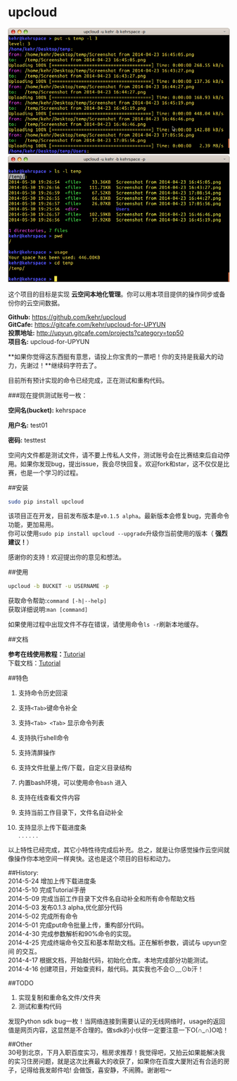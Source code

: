 # upcloud

![upload](./img/upload.png)
![upload](./img/ls.png)


这个项目的目标是实现 **云空间本地化管理**。你可以用本项目提供的操作同步或备份你的云空间数据。


**Github:**  https://github.com/kehr/upcloud  
**GitCafe:** https://gitcafe.com/kehr/upcloud-for-UPYUN   
**投票地址:** http://upyun.gitcafe.com/projects?category=top50      
**项目名:** upcloud-for-UPYUN   


   
**如果你觉得这东西挺有意思，请投上你宝贵的一票吧！你的支持是我最大的动力，先谢过！**继续码字符去了。


目前所有预计实现的命令已经完成，正在测试和重构代码。 


###现在提供测试账号一枚：

**空间名(bucket):**  kehrspace   

**用户名:** test01   

**密码:** testtest

空间内文件都是测试文件，请不要上传私人文件，测试账号会在比赛结束后自动停用。如果你发现bug，提出issue，我会尽快回复。欢迎fork和star，这不仅仅是比赛，也是一个学习的过程。


##安装  

```bash
sudo pip install upcloud
```
该项目正在开发，目前发布版本是`v0.1.5 alpha`。最新版本会修复bug，完善命令功能，更加易用。  
你可以使用`sudo pip install upcloud --upgrade`升级你当前使用的版本（ **强烈建议！**）  

感谢你的支持！欢迎提出你的意见和想法。

##使用 

```bash
upcloud -b BUCKET -u USERNAME -p
```
获取命令帮助:`command [-h|--help]`  
获取详细说明:`man [command]`

如果使用过程中出现文件不存在错误，请使用命令`ls -r`刷新本地缓存。   

##文档   

**参考在线使用教程：**[Tutorial](docs/README.md)  
下载文档：[Tutorial](docs/Tutorial.pdf)

##特色  

1. 支持命令历史回滚

2. 支持`<Tab>`键命令补全  

3. 支持`<Tab> <Tab>` 显示命令列表

4. 支持执行shell命令  

5. 支持清屏操作  

6. 支持文件批量上传/下载，自定义目录结构   

7. 内置bash环境，可以使用命令`bash` 进入  

8. 支持在线查看文件内容

9. 支持当前工作目录下，文件名自动补全  

10. 支持显示上传下载进度条  
. . . . . .  

以上特性已经完成，其它小特性待完成后补充。总之，就是让你感觉操作云空间就像操作你本地空间一样爽快。这也是这个项目的目标和动力。


##History:    
2014-5-24 增加上传下载进度条    
2014-5-10 完成Tutorial手册   
2014-5-09 完成当前工作目录下文件名自动补全和所有命令帮助文档    
2014-5-03 发布0.1.3 alpha,优化部分代码   
2014-5-02 完成所有命令   
2014-5-01 完成put命令批量上传，重构部分代码。  
2014-4-30 完成参数解析和90%命令的实现。  
2014-4-25 完成终端命令交互和基本帮助文档。正在解析参数，调试与 upyun空间 的交互。  
2014-4-17 根据文档，开始敲代码，初始化仓库。本地完成部分功能测试。    
2014-4-16 创建项目，开始查资料，敲代码。其实我也不会⊙﹏⊙b汗！  

##TODO   

1. 实现复制和重命名文件/文件夹  
2. 测试和重构代码  

发现Python sdk bug一枚！当网络连接到需要认证的无线网络时，usage的返回值是网页内容，这显然是不合理的。做sdk的小伙伴一定要注意一下O(∩_∩)O哈！  

##Other  
30号到北京，下月入职百度实习，租房求推荐！我觉得吧，又拍云如果能解决我的实习住房问题，就是这次比赛最大的收获了，如果你在百度大厦附近有合适的房子，记得给我发邮件哈! 会做饭，喜安静，不闹腾。谢谢啦～
    
